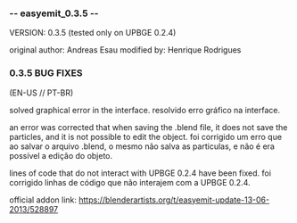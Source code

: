 ### -- easyemit_0.3.5 -- ### 
VERSION: 0.3.5 (tested only on UPBGE 0.2.4) 

original author: Andreas Esau
modified by: Henrique Rodrigues

### 0.3.5 BUG FIXES ###
(EN-US // PT-BR)

solved graphical error in the interface.
resolvido erro gráfico na interface.

an error was corrected that when saving the .blend file, it does not save the particles, and it is not possible to edit the object.
foi corrigido um erro que ao salvar o arquivo .blend, o mesmo não salva as particulas, e não é era possível a edição do objeto.

lines of code that do not interact with UPBGE 0.2.4 have been fixed.
foi corrigido linhas de código que não interajem com a UPBGE 0.2.4.

official addon link: https://blenderartists.org/t/easyemit-update-13-06-2013/528897
